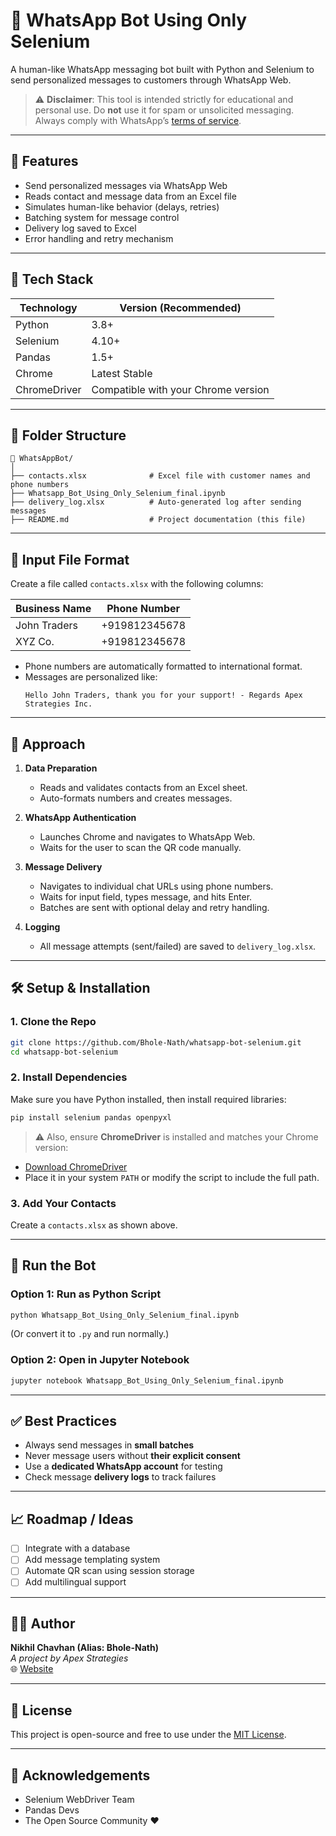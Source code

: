 # 🤖 WhatsApp Bot Using Only Selenium

A human-like WhatsApp messaging bot built with Python and Selenium to send personalized messages to customers through WhatsApp Web.

> ⚠️ **Disclaimer**: This tool is intended strictly for educational and personal use. Do **not** use it for spam or unsolicited messaging. Always comply with WhatsApp’s [terms of service](https://www.whatsapp.com/legal/terms-of-service).

---

## 🚀 Features

- Send personalized messages via WhatsApp Web
- Reads contact and message data from an Excel file
- Simulates human-like behavior (delays, retries)
- Batching system for message control
- Delivery log saved to Excel
- Error handling and retry mechanism

---

## 🧰 Tech Stack

| Technology | Version (Recommended) |
|------------|-----------------------|
| Python     | 3.8+                  |
| Selenium   | 4.10+                 |
| Pandas     | 1.5+                  |
| Chrome     | Latest Stable         |
| ChromeDriver | Compatible with your Chrome version |

---

## 📂 Folder Structure

```
📁 WhatsAppBot/
│
├── contacts.xlsx              # Excel file with customer names and phone numbers
├── Whatsapp_Bot_Using_Only_Selenium_final.ipynb
├── delivery_log.xlsx          # Auto-generated log after sending messages
├── README.md                  # Project documentation (this file)
```

---

## 📄 Input File Format

Create a file called `contacts.xlsx` with the following columns:

| Business Name | Phone Number     |
|---------------|------------------|
| John Traders  | +919812345678    |
| XYZ Co.       | +919812345678    |

- Phone numbers are automatically formatted to international format.
- Messages are personalized like:
  ```
  Hello John Traders, thank you for your support! - Regards Apex Strategies Inc.
  ```

---

## 🧠 Approach

1. **Data Preparation**  
   - Reads and validates contacts from an Excel sheet.
   - Auto-formats numbers and creates messages.

2. **WhatsApp Authentication**  
   - Launches Chrome and navigates to WhatsApp Web.
   - Waits for the user to scan the QR code manually.

3. **Message Delivery**  
   - Navigates to individual chat URLs using phone numbers.
   - Waits for input field, types message, and hits Enter.
   - Batches are sent with optional delay and retry handling.

4. **Logging**  
   - All message attempts (sent/failed) are saved to `delivery_log.xlsx`.

---

## 🛠️ Setup & Installation

### 1. Clone the Repo

```bash
git clone https://github.com/Bhole-Nath/whatsapp-bot-selenium.git
cd whatsapp-bot-selenium
```

### 2. Install Dependencies

Make sure you have Python installed, then install required libraries:

```bash
pip install selenium pandas openpyxl
```

> ⚠️ Also, ensure **ChromeDriver** is installed and matches your Chrome version:
- [Download ChromeDriver](https://sites.google.com/a/chromium.org/chromedriver/downloads)
- Place it in your system `PATH` or modify the script to include the full path.

### 3. Add Your Contacts

Create a `contacts.xlsx` as shown above.

---

## 🧪 Run the Bot

### Option 1: Run as Python Script

```bash
python Whatsapp_Bot_Using_Only_Selenium_final.ipynb
```

(Or convert it to `.py` and run normally.)

### Option 2: Open in Jupyter Notebook

```bash
jupyter notebook Whatsapp_Bot_Using_Only_Selenium_final.ipynb
```

---

## ✅ Best Practices

- Always send messages in **small batches**
- Never message users without **their explicit consent**
- Use a **dedicated WhatsApp account** for testing
- Check message **delivery logs** to track failures

---

## 📈 Roadmap / Ideas

- [ ] Integrate with a database
- [ ] Add message templating system
- [ ] Automate QR scan using session storage
- [ ] Add multilingual support

---

## 🧑‍💻 Author

**Nikhil Chavhan (Alias: Bhole-Nath)**  
_A project by Apex Strategies_  
🌐 [Website](https://apexstrategies.com)

---

## 📜 License

This project is open-source and free to use under the [MIT License](LICENSE).

---

## 🙏 Acknowledgements

- Selenium WebDriver Team
- Pandas Devs
- The Open Source Community ❤️
